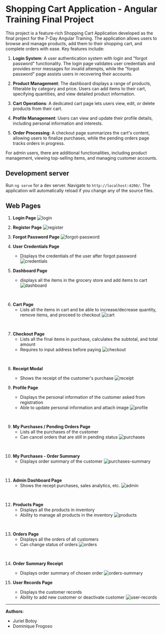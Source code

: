 # Shopping Cart Application - Angular Training Final Project

This project is a feature-rich Shopping Cart Application developed as the final project for the 7-Day Angular Training. The application allows users to browse and manage products, add them to their shopping cart, and complete orders with ease. Key features include:

1. **Login System**: A user authentication system with login and "forgot password" functionality. The login page validates user credentials and provides error messages for invalid attempts, while the "forgot password" page assists users in recovering their accounts.

2. **Product Management**: The dashboard displays a range of products, filterable by category and price. Users can add items to their cart, specifying quantities, and view detailed product information.

3. **Cart Operations**: A dedicated cart page lets users view, edit, or delete products from their cart.

4. **Profile Management**: Users can view and update their profile details, including personal information and interests.

5. **Order Processing**: A checkout page summarizes the cart's content, allowing users to finalize purchases, while the pending orders page tracks orders in progress.

For admin users, there are additional functionalities, including product management, viewing top-selling items, and managing customer accounts.

## Development server

Run `ng serve` for a dev server. Navigate to `http://localhost:4200/`. The application will automatically reload if you change any of the source files.

## Web Pages

1. **Login Page**
![login](img/login.png?raw=true)

2. **Register Page**
![register](img/register.png?raw=true)

3. **Forgot Password Page**
![forgot-password](img/forgot-password1.png?raw=true)

4. **User Credentials Page**
    - Displays the credentials of the user after forgot password
![credentials](img/forgot-password2.png?raw=true)

5. **Dashboard Page** 
    - displays all the items in the grocery store and add items to cart
![dashboard](img/dashboard.png?raw=true)
<br>

6. **Cart Page**
    - Lists all the items in cart and be able to increase/decrease quantity, remove items, and proceed to checkout
![cart](img/cart.png?raw=true)
<br>

7. **Checkout Page**
    - Lists all the final items in purchase, calculates the subtotal, and total amount
    - Requires to input address before paying
![checkout](img/checkout.png?raw=true)
<br>

8. **Receipt Modal**
    - Shows the receipt of the customer's purchase
![receipt](img/receipt.png?raw=true)

9. **Profile Page**
    - Displays the personal information of the customer asked from registration
    - Able to update personal information and attach image
![profile](img/profile.png?raw=true)
<br>

9. **My Purchases / Pending Orders Page**
    - Lists all the purchases of the customer 
    - Can cancel orders that are still in pending status
![purchases](img/purchases.png?raw=true)
<br>

10. **My Purchases - Order Summary**
    - Displays order summary of the customer
![purchases-summary](img/purchases-order-summary.png?raw=true)
<br>

11. **Admin Dashboard Page**
    - Shows the recept purchases, sales analytics, etc.
![admin](img/admin-dashboard.png?raw=true)
<br>

12. **Products Page**
    - Displays all the products in inventory
    - Ability to manage all products in the inventory
![products](img/products.png?raw=true)
<br>

13. **Orders Page**
    - Displays all the orders of all customers
    - Can change status of orders
![orders](img/orders.png?raw=true)
<br>

14. **Order Summary Receipt**
    - Displays order summary of chosen order
![orders-summary](img/orders-summary.png?raw=true)

15. **User Records Page**
    - Displays the customer records
    - Ability to add new customer or deactivate customer
![user-records](img/users.png?raw=true)

<hr>
<b>Authors</b>:
<ul>
    <li>Juriel Botoy</li>
    <li>Dominique Frogoso</li>
</ul>
